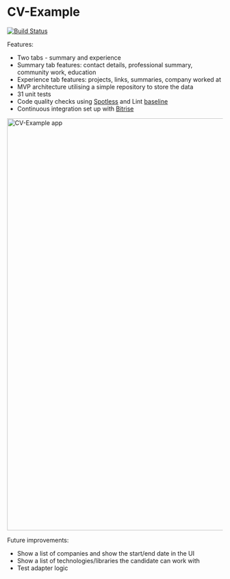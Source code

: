 # CV-Example
[![Build Status](https://app.bitrise.io/app/82f677d21b524b6e/status.svg?token=uIPpGpo1zTld0QMytdP2qw&branch=master)](https://app.bitrise.io/app/82f677d21b524b6e)

Features:
- Two tabs - summary and experience
- Summary tab features: contact details, professional summary, community work, education
- Experience tab features: projects, links, summaries, company worked at
- MVP architecture utilising a simple repository to store the data
- 31 unit tests
- Code quality checks using [Spotless](https://github.com/diffplug/spotless) and Lint [baseline](https://developer.android.com/studio/write/lint#snapshot)
- Continuous integration set up with [Bitrise](https://app.bitrise.io/app/82f677d21b524b6e#)

<img src="github/cv-example.gif" width="540" height="960" alt="CV-Example app">

Future improvements:
- Show a list of companies and show the start/end date in the UI
- Show a list of technologies/libraries the candidate can work with
- Test adapter logic